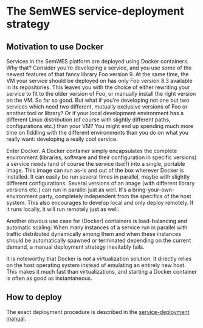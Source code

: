 # The SemWES service-deployment strategy

## Motivation to use Docker
Services in the SemWES platform are deployed using Docker containers. Why
that? Consider you're developing a service, and you use some of the newest
features of that fancy library Foo version 9. At the same time, the VM your
service should be deployed on has only Foo version 8.3 available in its
repositories. This leaves you with the choice of either rewriting your service
to fit to the older version of Foo, or manually install the right version on the
VM. So far so good. But what if you're developing not one but two services which
need two different, mutually exclusive versions of Foo or another tool or
library? Or if your local development environment has a different Linux
distribution (of course with slightly different paths, configurations etc.) than
your VM? You might end up spending much more time on fiddling with the different
environments than you do on what you really want: developing a really cool
service.

Enter Docker. A Docker container simply encapsulates the complete environment
(libraries, software and their configuration in specific versions) a service
needs (and of course the service itself) into a single, portable image. This
image can run as-is and out of the box wherever Docker is installed. It can
easily be run several times in parallel, maybe with slightly different
configurations. Several versions of an image (with different library versions
etc.) can run in parallel just as well. It's a bring-your-own-environment
party, completely independent from the specifics of the host system. This also
encourages to develop local and only deploy remotely. If it runs locally, it
will run remotely just as well.

Another obvious use case for (Docker) containers is load-balancing and
automatic scaling: When many instances of a service run in parallel with
traffic distributed dynamically among them and when these instances should be
automatically spawned or terminated depending on the current demand, a manual
deployment strategy inevitably fails.

It is noteworthy that Docker is _not_ a virtualization solution. It directly
relies on the host operating system instead of emulating an entirely new host.
This makes it much fast than virtualizations, and starting a Docker container
is often as good as instantaneous.

## How to deploy
The exact deployment procedure is described in the [service-deployment
manual](./deployment_automated.md).
